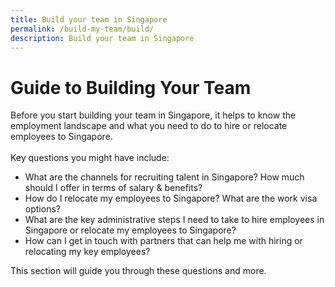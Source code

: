 ```yaml
---
title: Build your team in Singapore
permalink: /build-my-team/build/
description: Build your team in Singapore
---
```

# Guide to Building Your Team

Before you start building your team in Singapore, it helps to know the employment landscape and what you need to do to hire or relocate employees to Singapore. <br>
<br>
Key questions you might have&nbsp;include:
* What are the channels&nbsp;for recruiting talent in Singapore? How much should I offer in terms of salary &amp; benefits?
* How do I relocate my employees to Singapore? What are the work visa options?
* What are the key administrative steps I need to take to hire employees in Singapore or relocate my employees to Singapore?
* How can I get in touch with partners that can help me with hiring or relocating my key employees?

This section will guide you through these questions and more.